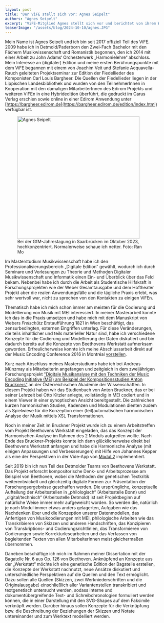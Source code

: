 ```yaml
---
layout: post
title: "Der ViFE stellt sich vor: Agnes Seipelt"
authors: "Agnes Seipelt"
excerpt: "ViFE-Mitglied Agnes stellt sich vor und berichtet von ihrem Weg zum ViFE, über ihre Arbeit für Beethovens Werkstatt und ihr Dissertationsprojekt"
teaserImage: "/assets/blog/2024-10-10/agnes.JPG"
---
```


Mein Name ist Agnes Seipelt und ich bin seit 2017 offiziell Teil des ViFE. 2009 habe ich in Detmold/Paderborn den Zwei-Fach Bachelor mit den Fächern Musikwissenschaft und Romanistik begonnen, den ich 2014 mit einer Arbeit zu John Adams‘ Orchesterwerk „Harmonielehre“ abschloss. Mein Interesse an (digitaler) Edition und meine ersten Berührungspunkte mit dem ViFE begannen mit einem von Joachim Veit und Stefanie Acquavella-Rauch geleiteten Projektseminar zur Edition der Fiedellieder des Komponisten Carl Louis Bargheer. Die Quellen der Fiedellieder liegen in der Lippischen Landesbibliothek und wurden von den TeilnehmerInnen in Kooperation mit den damaligen MitarbeiterInnen des Edirom Projekts und weiteren ViFEn in eine Hybridedition überführt, die gedruckt im Carus Verlag erschien sowie online in einer Edirom Anwendung unter  [https://bargheer.edirom.de](https://bargheer.edirom.de/edition/index.html) verfügbar ist.


<figure>
<img src="{{ '/assets/blog/2024-10-07/agnes.JPG' | relative_url }}" alt="Agnes Seipelt" style="height: 400px"/>
<figurecaption>Bei der GfM-Jahrestagung in Saarbrücken im Oktober 2023, hochkonzentriert. Normalerweise schaue ich netter. Foto: Ran Mo</figurecaption>
</figure>

Im Masterstudium Musikwissenschaft habe ich den Professionalisierungsbereich „Digitale Edition“ gewählt, wodurch ich durch Seminare und Vorlesungen zu Theorie und Methoden Digitaler Musikwissenschaft und Informatik einen Ein- und Überblick über das Feld bekam. Nebenbei habe ich durch die Arbeit als Studentische Hilfskraft in Forschungsprojekten wie der Weber Gesamtausgabe und dem Hoftheater Projekt aber die realen Anwendungsfälle und die tägliche Praxis erlebt, was sehr wertvoll war, nicht zu sprechen von den Kontakten zu einigen ViFEn.

Thematisch habe ich mich schon immer am meisten für die Codierung und Modellierung von Musik mit MEI interessiert. In meiner Masterarbeit konnte ich das in die Praxis umsetzen und habe mich mit dem Manuskript von Webers *Freischütz* Erstaufführung 1821 in Wien beschäftigt, das zensurbedingten, externen Eingriffen unterlag. Für diese Veränderungen, die teils inhaltlicher und teils materieller Natur sind, habe ich verschiedene Konzepte für die Codierung und Modellierung der Daten diskutiert und bin dadurch bereits auf die Konzepte von Beethovens Werkstatt aufmerksam geworden. Erfreulicherweise konnte ich meine Abschlussarbeit direkt auf der Music Encoding Conference 2016 in Montréal [vorstellen](http://doi.org/10.15463/music-1).

Kurz nach Abschluss meines Masterstudiums habe ich bei Andreas Münzmay als Mitarbeiterin angefangen und zeitgleich in dem zweijährigen Forschungsprojekt ["Digitale Musikanalyse mit den Techniken der Music Encoding Initiative (MEI) am Beispiel der Kompositionsstudien Anton Bruckners“](http://www.bruckner-online.at/?page_id=1570) an der Österreichischen Akademie der Wissenschaften. In diesem Projekt haben wir das Studienbuch von Anton Bruckner, das er bei seiner Lehrzeit bei Otto Kitzler anlegte, vollständig in MEI codiert und in einem Viewer in einer synoptischen Ansicht bereitgestellt. Die zahlreichen kurzen harmonischen Studien, Kadenzen und Modulationen dienten zudem als Spielwiese für die Konzeption einer (teil)automatischen harmonischen Analyse der Musik mittels XSL Transformationen.


Noch in meiner Zeit im Bruckner Projekt wurde ich zu einem Arbeitstreffen vom Projekt Beethovens Werkstatt eingeladen, das das Konzept der Harmonischen Analyse im Rahmen des 2 Moduls aufgreifen wollte. Nach Ende des Bruckner-Projekts konnte ich dann glücklicherweise direkt bei Beethovens Werkstatt anfangen und habe die Harmonische Analyse (mit einigen Anpassungen und Verbesserungen) mit Hilfe von Johannes Kepper als eine der Perspektiven in der Vide-App von [Modul 2](https://beethovens-werkstatt.de/modul-2/) implementiert. 

Seit 2019 bin ich nun Teil des Detmolder Teams von Beethovens Werkstatt. Das Projekt erforscht kompositorische Denk- und Arbeitsprozesse am Beispiel von Beethoven, wobei die Methoden der genetischen Textkritik weiterentwickelt und gleichzeitig digitale Formen zur Präsentation der Forschungsergebnisse geschaffen werden. Die ursprüngliche, konzeptuelle Aufteilung der Arbeitsstellen in „philologisch“ (Arbeitsstelle Bonn) und „digital/technisch“ (Arbeitsstelle Detmold) ist seit Projektbeginn auf natürliche Weise immer mehr aufgeweicht worden. So werden die, natürlich je nach Modul immer etwas anders gelagerten, Aufgaben wie das Nachdenken über und die Konzeption unserer Datenmodellen, das Anfertigen von Musikcodierungen mit MEI, philologische Arbeiten wie das Transkribieren von Skizzen und anderen Handschriften, das Konzipieren von Transkriptions- und Codierungsrichtlinien, das Transformieren von Codierungen sowie Korrekturlesearbeiten und das Verfassen von begleitenden Texten von allen MitarbeiterInnen meist gleichermaßen übernommen. 

Daneben beschäftige ich mich im Rahmen meiner Dissertation mit der Bagatelle Nr. 6 aus Op. 126 von Beethoven. Anknüpfend an Konzepte aus der „Werkstatt“ möchte ich eine genetische Edition der Bagatelle erstellen, die Konzepte der Werkstatt nachnutzt, neue Ansätze diskutiert und unterschiedliche Perspektiven auf die Quellen und den Text ermöglicht. Dazu sollen alle Quellen (Skizzen, zwei Werkniederschriften und die Originalausgabe) einschließlich aller Variantenstellen transkribiert und textgenetisch untersucht werden, sodass interne und dokumentübergreifende Text- und Schreibchronologien formuliert werden können, die in einer Darstellung mit den SVG-Shapes auf dem Faksimile verknüpft werden. Darüber hinaus sollen Konzepte für die Verknüpfung bzw. die Beschreibung der Beziehungen der Skizzen und Notate untereinander und zum Werktext modelliert werden. 
